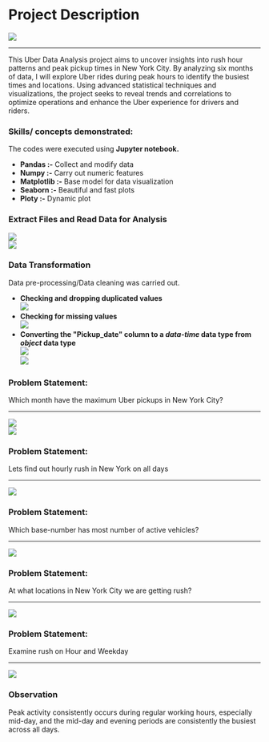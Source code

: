 # Project Description
![](intro1.JPG)
_______________________________________________________
This Uber Data Analysis project aims to uncover insights into rush hour patterns and peak pickup times in New York City. By analyzing six months of data, I will explore Uber rides during peak hours to identify the busiest times and locations. Using advanced statistical techniques and visualizations, the project seeks to reveal trends and correlations to optimize operations and enhance the Uber experience for drivers and riders. <br>

### Skills/ concepts demonstrated:<br>

The codes were executed using **Jupyter notebook.**
- **Pandas :-** Collect and modify data
- **Numpy :-** Carry out numeric features
- **Matplotlib :-** Base model for data visualization
- **Seaborn :-** Beautiful and fast plots
- **Ploty :-** Dynamic plot

### Extract Files and Read Data for Analysis
![](Images/Dataset.JPG) <br>
![](Images/read.JPG)

### Data Transformation
Data pre-processing/Data cleaning was carried out.
- **Checking and dropping duplicated values** <br> ![](Images/duplicate.JPG)
- **Checking for missing values** <br> ![](Images/null.JPG)
- **Converting the "Pickup_date" column to a _data-time_ data type from _object_ data type** <br> ![](Images/object_dtype.JPG) <br> ![](Images/datetime_dtype.JPG)

### Problem Statement: 
Which month have the maximum Uber pickups in New York City?
_______________________________________________________________________________________
![](Images/1line.JPG) <br>
![](Images/1bar.JPG)

### Problem Statement:
Lets find out hourly rush in New York on all days 
___________________________________________________________________________________
![](Images/2line.JPG) 

### Problem Statement: 
Which base-number has most number of active vehicles?
___________________________________________________________________________________
![](Images/3box.JPG) 

### Problem Statement:
At what locations in New York City we are getting rush?
___________________________________________________________________________________
![](Images/4map.JPG) 

### Problem Statement:
Examine rush on Hour and Weekday
___________________________________________________________________________________
![](Images/5table.JPG) 

### Observation
Peak activity consistently occurs during regular working hours, especially mid-day, and the mid-day and evening periods are consistently the busiest across all days.
